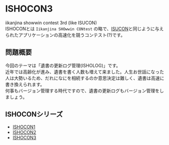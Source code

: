 # ISHOCON3
iikanjina showwin contest 3rd (like ISUCON)  
ISHOCONとは `Iikanjina SHOwwin CONtest` の略で、[ISUCON](http://isucon.net/)と同じように与えられたアプリケーションの高速化を競うコンテスト(?)です。  

## 問題概要
今回のテーマは「遺書の更新ログ管理(ISHOLOG)」です。  
近年では高齢化が進み、遺書を書く人数も増えて来ました。人生お世話になった人は大勢いるため、だれになにを相続するのか意思決定は難しく、遺書は高速に書き換えられます。  
何事もバージョン管理する時代ですので、遺書の更新ログもバージョン管理をしましょう。

## ISHOCONシリーズ
* [ISHOCON1](https://github.com/showwin/ISHOCON1)
* [ISHOCON2](https://github.com/showwin/ISHOCON2)
* [ISHOCON3](https://github.com/showwin/ISHOCON3)
